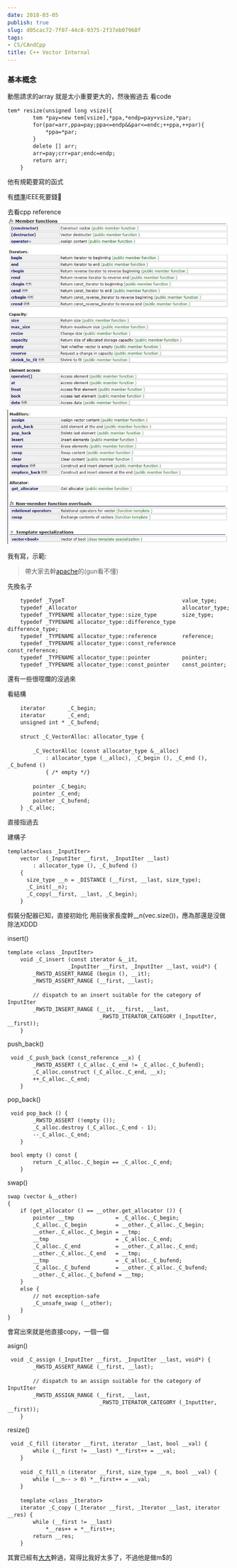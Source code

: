 ```yaml
---
date: 2018-03-05
publish: true
slug: d05cac72-7f07-44c8-9375-2f37eb07968f
tags:
- CS/CAndCpp
title: C++ Vector Internal
---
```

### 基本概念

動態請求的array
就是太小重要更大的，然後搬過去
看code

```c++=
tem* resize(unsigned long vsize){
        tem *pay=new tem[vsize],*ppa,*endp=pay+vsize,*par;
        for(par=arr,ppa=pay;ppa<=endp&&par<=endc;++ppa,++par){
            *ppa=*par;
        }
        delete [] arr;
        arr=pay;crr=par;endc=endp;
        return arr;
    }
```

他有規範要寫的函式

有[標準](https://www.iso.org/standard/38110.html)IEEE死要錢:shit:

去看cpp reference
![](../2129959c-56d4-48c1-b0c0-bdd501959ed8.jpg)
![](../bc8e895a-ca2d-41a6-91db-912ffcaffb2a.jpg)

我有寫，示範:

> 帶大家去幹[apache](http://svn.apache.org/repos/asf/stdcxx/branches/4.2.x/include/vector)的(gun看不懂)



先換名子

```c++=
    typedef _TypeT                                     value_type;
    typedef _Allocator                                 allocator_type;
    typedef _TYPENAME allocator_type::size_type        size_type;
    typedef _TYPENAME allocator_type::difference_type  difference_type;
    typedef _TYPENAME allocator_type::reference        reference;
    typedef _TYPENAME allocator_type::const_reference  const_reference;
    typedef _TYPENAME allocator_type::pointer          pointer;
    typedef _TYPENAME allocator_type::const_pointer    const_pointer;
```

還有一些很噁爛的沒過來

看結構

```c++=
    iterator       _C_begin;
    iterator       _C_end;
    unsigned int * _C_bufend;
    
    struct _C_VectorAlloc: allocator_type {

        _C_VectorAlloc (const allocator_type &__alloc)
            : allocator_type (__alloc), _C_begin (), _C_end (), _C_bufend ()
            { /* empty */}

        pointer _C_begin;
        pointer _C_end;
        pointer _C_bufend;
    } _C_alloc;

```

直接指過去

建構子

```c++=
template<class _InputIter>
    vector  (_InputIter __first, _InputIter __last)
        : allocator_type (), _C_bufend ()
    {
      size_type __n = _DISTANCE (__first, __last, size_type);
      _C_init(__n); 
      _C_copy(__first, __last, _C_begin);
    }

```

假裝分配器已知，直接初始化
用前後家長度幹__n(vec.size())，應為那還是沒做除法XDDD

insert()

```c++=
template <class _InputIter>
    void _C_insert (const iterator &__it,
                   _InputIter __first, _InputIter __last, void*) {
        _RWSTD_ASSERT_RANGE (begin (), __it);
        _RWSTD_ASSERT_RANGE (__first, __last);

        // dispatch to an insert suitable for the category of InputIter
        _RWSTD_INSERT_RANGE (__it, __first, __last,
                             _RWSTD_ITERATOR_CATEGORY (_InputIter, __first));
    }
```

push_back()

```c++=
 void _C_push_back (const_reference __x) {
        _RWSTD_ASSERT (_C_alloc._C_end != _C_alloc._C_bufend);
        _C_alloc.construct (_C_alloc._C_end, __x);
        ++_C_alloc._C_end;
    }
```

pop_back()

```c++=
 void pop_back () {
        _RWSTD_ASSERT (!empty ());
        _C_alloc.destroy (_C_alloc._C_end - 1);
        --_C_alloc._C_end;
    }
```

```c++=
 bool empty () const {
        return _C_alloc._C_begin == _C_alloc._C_end;
    }
```

swap()

```c++=
swap (vector &__other)
{
    if (get_allocator () == __other.get_allocator ()) {
        pointer __tmp             = _C_alloc._C_begin;
        _C_alloc._C_begin         = __other._C_alloc._C_begin;
        __other._C_alloc._C_begin = __tmp;
        __tmp                     = _C_alloc._C_end;
        _C_alloc._C_end           = __other._C_alloc._C_end;
        __other._C_alloc._C_end   = __tmp;
        __tmp                     = _C_alloc._C_bufend;
        _C_alloc._C_bufend        = __other._C_alloc._C_bufend;
        __other._C_alloc._C_bufend = __tmp;
    }
    else {
        // not exception-safe
        _C_unsafe_swap (__other);
    }
}
```

會寫出來就是他直接copy，一個一個

asign()

```c++=
 void _C_assign (_InputIter __first, _InputIter __last, void*) {
        _RWSTD_ASSERT_RANGE (__first, __last);

        // dispatch to an assign suitable for the category of InputIter
        _RWSTD_ASSIGN_RANGE (__first, __last,
                             _RWSTD_ITERATOR_CATEGORY (_InputIter, __first));
    }
```

resize()

```c++=
 void _C_fill (iterator __first, iterator __last, bool __val) {
        while (__first != __last) *__first++ = __val;
    }

    void _C_fill_n (iterator __first, size_type __n, bool __val) {
        while (__n-- > 0) *__first++ = __val;
    }

    template <class _Iterator>
    iterator _C_copy (_Iterator __first, _Iterator __last, iterator __res) {
        while (__first != __last)
            *__res++ = *__first++;
        return __res;
    }
```

其實已經有[大大](https://hadibrais.wordpress.com/2013/11/10/dissecting-the-c-stl-vector-part-1-introduction/)幹過，寫得比我好太多了，不過他是做m$的
